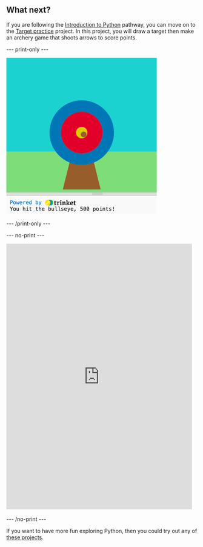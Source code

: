 ## What next?

If you are following the [Introduction to Python](https://projects.raspberrypi.org/en/raspberrypi/python-intro) pathway, you can move on to the [Target practice](https://projects.raspberrypi.org/en/projects/target-practice) project. In this project, you will draw a target then make an archery game that shoots arrows to score points.

--- print-only ---

![Archery project](images/archery-project.png)

--- /print-only ---

--- no-print ---

<iframe src="https://editor.raspberrypi.org/en/embed/viewer/target-practice-solution" width="490" height="700" frameborder="0" marginwidth="0" marginheight="0" allowfullscreen>
</iframe>

--- /no-print ---

If you want to have more fun exploring Python, then you could try out any of [these projects](https://projects.raspberrypi.org/en/projects?software%5B%5D=python).
